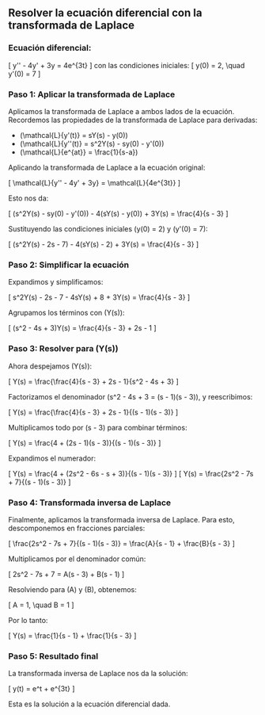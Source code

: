 ## Resolver la ecuación diferencial con la transformada de Laplace

### Ecuación diferencial:
\[
y'' - 4y' + 3y = 4e^{3t}
\]
con las condiciones iniciales:
\[
y(0) = 2, \quad y'(0) = 7
\]

### Paso 1: Aplicar la transformada de Laplace

Aplicamos la transformada de Laplace a ambos lados de la ecuación. Recordemos las propiedades de la transformada de Laplace para derivadas:

- \(\mathcal{L}\{y'(t)\} = sY(s) - y(0)\)
- \(\mathcal{L}\{y''(t)\} = s^2Y(s) - sy(0) - y'(0)\)
- \(\mathcal{L}\{e^{at}\} = \frac{1}{s-a}\)

Aplicando la transformada de Laplace a la ecuación original:

\[
\mathcal{L}\{y'' - 4y' + 3y\} = \mathcal{L}\{4e^{3t}\}
\]

Esto nos da:

\[
(s^2Y(s) - sy(0) - y'(0)) - 4(sY(s) - y(0)) + 3Y(s) = \frac{4}{s - 3}
\]

Sustituyendo las condiciones iniciales \(y(0) = 2\) y \(y'(0) = 7\):

\[
(s^2Y(s) - 2s - 7) - 4(sY(s) - 2) + 3Y(s) = \frac{4}{s - 3}
\]

### Paso 2: Simplificar la ecuación

Expandimos y simplificamos:

\[
s^2Y(s) - 2s - 7 - 4sY(s) + 8 + 3Y(s) = \frac{4}{s - 3}
\]

Agrupamos los términos con \(Y(s)\):

\[
(s^2 - 4s + 3)Y(s) = \frac{4}{s - 3} + 2s - 1
\]

### Paso 3: Resolver para \(Y(s)\)

Ahora despejamos \(Y(s)\):

\[
Y(s) = \frac{\frac{4}{s - 3} + 2s - 1}{s^2 - 4s + 3}
\]

Factorizamos el denominador \(s^2 - 4s + 3 = (s - 1)(s - 3)\), y reescribimos:

\[
Y(s) = \frac{\frac{4}{s - 3} + 2s - 1}{(s - 1)(s - 3)}
\]

Multiplicamos todo por \(s - 3\) para combinar términos:

\[
Y(s) = \frac{4 + (2s - 1)(s - 3)}{(s - 1)(s - 3)}
\]

Expandimos el numerador:

\[
Y(s) = \frac{4 + (2s^2 - 6s - s + 3)}{(s - 1)(s - 3)}
\]
\[
Y(s) = \frac{2s^2 - 7s + 7}{(s - 1)(s - 3)}
\]

### Paso 4: Transformada inversa de Laplace

Finalmente, aplicamos la transformada inversa de Laplace. Para esto, descomponemos en fracciones parciales:

\[
\frac{2s^2 - 7s + 7}{(s - 1)(s - 3)} = \frac{A}{s - 1} + \frac{B}{s - 3}
\]

Multiplicamos por el denominador común:

\[
2s^2 - 7s + 7 = A(s - 3) + B(s - 1)
\]

Resolviendo para \(A\) y \(B\), obtenemos:

\[
A = 1, \quad B = 1
\]

Por lo tanto:

\[
Y(s) = \frac{1}{s - 1} + \frac{1}{s - 3}
\]

### Paso 5: Resultado final

La transformada inversa de Laplace nos da la solución:

\[
y(t) = e^t + e^{3t}
\]

Esta es la solución a la ecuación diferencial dada.
